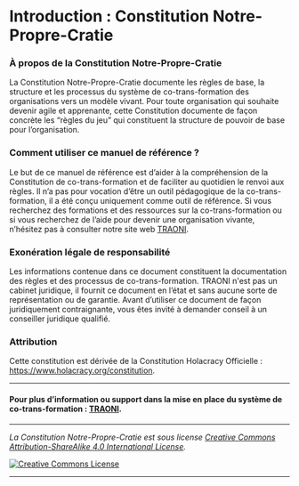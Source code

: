 # Introduction : Constitution Notre-Propre-Cratie

### À propos de la Constitution Notre-Propre-Cratie

La Constitution Notre-Propre-Cratie documente les règles de base, la structure et les processus du système de co-trans-formation des organisations vers un modèle vivant. Pour toute organisation qui souhaite devenir agile et apprenante, cette Constitution documente de façon concrète les “règles du jeu” qui constituent la structure de pouvoir de base pour l’organisation.

### Comment utiliser ce manuel de référence ?
Le but de ce manuel de référence est d’aider à la compréhension de la Constitution de co-trans-formation et de faciliter au quotidien le renvoi aux règles. Il n’a pas pour vocation d’être un outil pédagogique de la co-trans-formation, il a été conçu uniquement comme outil de référence. Si vous recherchez des formations et des ressources sur la co-trans-formation ou si vous recherchez de l’aide pour devenir une organisation vivante, n’hésitez pas à consulter notre site web <a href="https://www.traoni.com" target="_blank">TRAONI</a>.

### Exonération légale de responsabilité
Les informations contenue dans ce document constituent la documentation des règles et des processus de co-trans-formation. TRAONI n'est pas un cabinet juridique, il fournit ce document en l’état et sans aucune sorte de représentation ou de garantie. Avant d’utiliser ce document de façon juridiquement contraignante, vous êtes invité à demander conseil à un conseiller juridique qualifié.

### Attribution
Cette constitution est dérivée de la Constitution Holacracy Officielle : https://www.holacracy.org/constitution.

---

#### Pour plus d’information ou support dans la mise en place du système de co-trans-formation : <a href="https://www.traoni.com" target="_blank">TRAONI</a>.

---

*_La Constitution Notre-Propre-Cratie est sous license <a rel="license" href="https://creativecommons.org/licenses/by-sa/4.0/">Creative Commons Attribution-ShareAlike 4.0 International License</a>._*

<a rel="license" href="http://creativecommons.org/licenses/by-sa/4.0/" target="_blank"><img alt="Creative Commons License" style="border-width:0" src="https://i.creativecommons.org/l/by-sa/4.0/88x31.png" /></a> 

---
